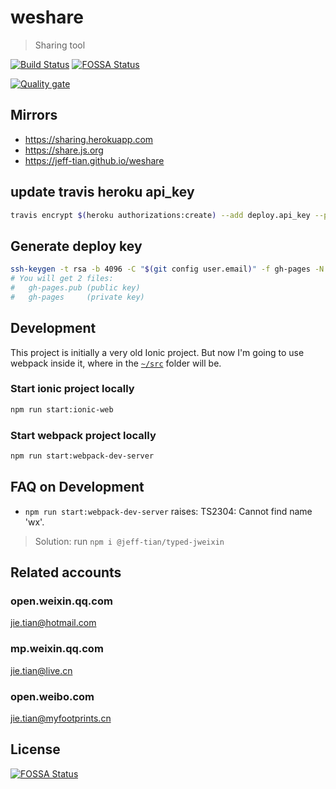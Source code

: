 # weshare

> Sharing tool

[![Build Status](https://travis-ci.com/Jeff-Tian/weshare.svg?branch=master)](https://travis-ci.com/Jeff-Tian/weshare)
[![FOSSA Status](https://app.fossa.io/api/projects/git%2Bgithub.com%2FJeff-Tian%2Fweshare.svg?type=shield)](https://app.fossa.io/projects/git%2Bgithub.com%2FJeff-Tian%2Fweshare?ref=badge_shield)

[![Quality gate](https://sonarcloud.io/api/project_badges/quality_gate?project=Jeff-Tian_weshare)](https://sonarcloud.io/dashboard?id=Jeff-Tian_weshare)

## Mirrors
- https://sharing.herokuapp.com
- https://share.js.org
- https://jeff-tian.github.io/weshare

## update travis heroku api_key
```bash
travis encrypt $(heroku authorizations:create) --add deploy.api_key --pro
```

## Generate deploy key
```bash
ssh-keygen -t rsa -b 4096 -C "$(git config user.email)" -f gh-pages -N ""
# You will get 2 files:
#   gh-pages.pub (public key)
#   gh-pages     (private key)
```

## Development

This project is initially a very old Ionic project. But now I'm going to use webpack inside it, where in the [`~/src`](./src) folder will be.

### Start ionic project locally
```bash
npm run start:ionic-web
```

### Start webpack project locally
```bash
npm run start:webpack-dev-server
```

## FAQ on Development
- `npm run start:webpack-dev-server` raises: TS2304: Cannot find name 'wx'.
> Solution: run `npm i @jeff-tian/typed-jweixin` 

## Related accounts

### open.weixin.qq.com
jie.tian@hotmail.com

### mp.weixin.qq.com
jie.tian@live.cn

### open.weibo.com
jie.tian@myfootprints.cn


## License
[![FOSSA Status](https://app.fossa.io/api/projects/git%2Bgithub.com%2FJeff-Tian%2Fweshare.svg?type=large)](https://app.fossa.io/projects/git%2Bgithub.com%2FJeff-Tian%2Fweshare?ref=badge_large)
